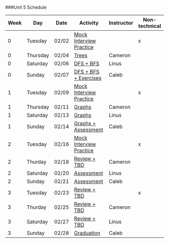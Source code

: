 ###Unit 5 Schedule

|Week|Day|Date|Activity|Instructor|Non-technical|
|---|---|---|---|---|---|
|0|Tuesday|02/02|[Mock Interview Practice](https://github.com/accesscode-2-2/unit-5/blob/master/lessons/week-0/2016_02_02.md)| |x|
|0|Thursday|02/04|[Trees](https://github.com/accesscode-2-2/unit-5/blob/master/lessons/week-0/2016_02_04.md)|Cameron| |
|0|Saturday|02/06|[DFS + BFS](https://github.com/accesscode-2-2/unit-5/blob/master/lessons/week-0/2016_02_06.md)|Linus| |
|0|Sunday|02/07|[DFS + BFS + Exercises](https://github.com/accesscode-2-2/unit-5/blob/master/lessons/week-0/2016_02_07.md)|Caleb| |
|1|Tuesday|02/09|[Mock Interview Practice](https://github.com/accesscode-2-2/unit-5/blob/master/lessons/week-1/2016_02_09.md)| |x|
|1|Thursday|02/11|[Graphs](https://github.com/accesscode-2-2/unit-5/blob/master/lessons/week-1/2016_02_11.md)|Cameron| |
|1|Saturday|02/13|[Graphs](https://github.com/accesscode-2-2/unit-5/blob/master/lessons/week-1/2016_02_13.md)|Linus| |
|1|Sunday|02/14|[Graphs + Assessment](https://github.com/accesscode-2-2/unit-5/blob/master/lessons/week-1/2016_02_14.md)|Caleb| |
|2|Tuesday|02/16|[Mock Interview Practice](https://github.com/accesscode-2-2/unit-5/blob/master/lessons/week-2/2016_02_16.md)| |x|
|2|Thurday|02/18|[Review + TBD](https://github.com/accesscode-2-2/unit-5/blob/master/lessons/week-2/2016_02_18.md)|Cameron| |
|2|Saturday|02/20|[Assessment](https://github.com/accesscode-2-2/unit-5/blob/master/lessons/week-2/2016_02_20.md)|Linus| |
|2|Sunday|02/21|[Assessment](https://github.com/accesscode-2-2/unit-5/blob/master/lessons/week-2/2016_02_21.md)|Caleb| |
|3|Tuesday|02/23|[Review + TBD](https://github.com/accesscode-2-2/unit-5/blob/master/lessons/week-3/2016_02_23.md)| |x|
|3|Thurday|02/25|[Review + TBD](https://github.com/accesscode-2-2/unit-5/blob/master/lessons/week-3/2016_02_25.md)|Cameron| |
|3|Saturday|02/27|[Review + TBD](https://github.com/accesscode-2-2/unit-5/blob/master/lessons/week-3/2016_02_27.md)|Linus| |
|3|Sunday|02/28|[Graduation](https://github.com/accesscode-2-2/unit-5/blob/master/lessons/week-3/2016_02_28.md)|Caleb| |
